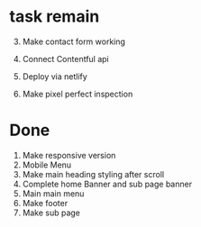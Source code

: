 # task remain

3. Make contact form working
4. Connect Contentful api

5. Deploy via netlify
6. Make pixel perfect inspection

# Done

1. Make responsive version
2. Mobile Menu
3. Make main heading styling after scroll
4. Complete home Banner and sub page banner
5. Main main menu
6. Make footer
7. Make sub page

